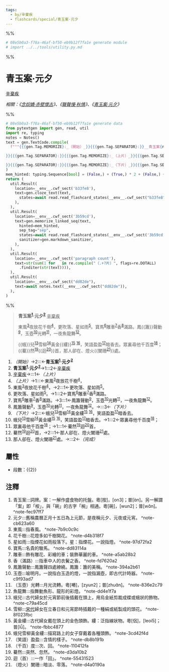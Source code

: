 ```yaml
---
tags:
  - by/辛棄疾
  - flashcards/special/青玉案·元夕
---
```


%%
```Python
# 08e5b0a3-f78a-46af-bf50-eb9b12f7fa1e generate module
# import ../../tools/utility.py.md
```
%%

# 青玉案·元夕
<u>辛棄疾</u>

_相關：《[念奴嬌·赤壁懷古](念奴嬌·赤壁懷古.md)》、《[聲聲慢·秋情](聲聲慢·秋情.md)》、《[青玉案·元夕](青玉案·元夕.md)》_

%%
```Python
# 08e5b0a3-f78a-46af-bf50-eb9b12f7fa1e generate data
from pytextgen import gen, read, util
import re, typing
notes = Notes()
text = gen.TextCode.compile(
  f"""{{{gen.Tag.MEMORIZE}:_（開始）_}}{{{gen.Tag.SEPARATOR}:}}__青玉案{notes.embed('青玉案', '詞牌。案：一解作盛食物的托盤。粵[按]，[on3]；普[ɑ̀n]。另一解謂「案」即「桉」，與「碗」的古字「椀」相通。粵[碗]，[wun2]；普[wɑ̌n]。')}·元夕{notes.embed('元夕', '舊稱農曆正月十五日為上元節，是夜稱元夕、元夜或元宵。')}__{{{gen.Tag.TEXT}: }}{{{gen.Tag.SEPARATOR}:}}<u>辛棄疾</u>{{{gen.Tag.TEXT}:

}}{{{gen.Tag.SEPARATOR}:}}{{{gen.Tag.MEMORIZE}:_（上片）_}}{{{gen.Tag.SEPARATOR}:}}東風{notes.embed('東風', '指春風。')}夜放花千樹{notes.embed('花千樹', '花燈多如千樹開花。')}，{{{gen.Tag.SEPARATOR}:}}更吹落、星如雨{notes.embed('星如雨', '指煙花如雨般落下。星：指煙花。一說指燈。')}。{{{gen.Tag.SEPARATOR}:}}寶馬{notes.embed('寶馬', '名貴的駿馬。')}雕車{notes.embed('雕車', '飾有雕花、彩繪的車；裝飾華麗的車。')}香{notes.embed('香（滿路）', '指車中人的衣鬢之香。')}滿路。{{{gen.Tag.SEPARATOR}:}}鳳{hard("簫")}聲動{notes.embed('鳳簫聲動', '鳳簫聲四處繚繞。鳳簫：簫的美稱。')}，玉壺{notes.embed('玉壺', '喻明月。一說指白玉造的燈，一說指漏壺，即古代計時器。')}光轉{notes.embed('（玉壺）光轉', '月光流轉。粵[囀]，[zyun2]；普[zhuɑ̌n]。')}，一夜魚龍舞{notes.embed('魚龍舞', '指舞動魚形、龍形的彩燈。')}。{{{gen.Tag.TEXT}:

}}{{{gen.Tag.SEPARATOR}:}}{{{gen.Tag.MEMORIZE}:_（下片）_}}{{{gen.Tag.SEPARATOR}:}}{hard("蛾")}兒{notes.embed('蛾兒', '古代婦女於元宵節前後插戴在頭上，用烏金紙剪裁成蝶或蛾狀的飾物。')}雪柳{notes.embed('雪柳', '<u>宋代</u>婦女在立春日和元宵節時插戴的一種絹或紙製成的頭花。')}黃金{hard("縷")}{notes.embed('黃金縷', '古代婦女戴在頭上的金色頭飾。縷：泛指線狀物。粵[侶]，[leoi5]；普[lǚ]。')}&nbsp;{notes.embed('蛾兒雪柳黃金縷', '描寫路上的女子穿戴着各種頭飾。')}，笑語盈盈{notes.embed('（笑語）盈盈', '含情的樣子。')}暗香去。{{{gen.Tag.SEPARATOR}:}}眾裏尋他千百度{notes.embed('（千百）度', '次、回。')}；{{{gen.Tag.SEPARATOR}:}}{hard("驀")}然{notes.embed('驀然', '突然、忽然。')}{hard(f"迴{notes.embed('迴（首）', '一作「回」。')}")}首，{{{gen.Tag.SEPARATOR}:}}那人卻在、燈火{hard(f"闌珊{notes.embed('（燈火）闌珊', '暗淡、零落。')}")}處。{{{gen.Tag.SEPARATOR}:}}{{{gen.Tag.MEMORIZE}:_（完成）_}}"""
)
mem_hinted: typing.Sequence[bool] = (False,) + (True,) * 2 + (False,) + (True,) * 4 + (False,) + (True,) * 4 + (False,)
return (
  util.Result(
    location=__env__.cwf_sect('b33fe8'),
    text=gen.cloze_text(text,
      states=await read.read_flashcard_states(__env__.cwf_sect("b33fe8")),
    ),
  ),
  util.Result(
    location=__env__.cwf_sect('3b59cd'),
    text=gen.memorize_linked_seq(text,
      hinted=mem_hinted,
      sep_tag="sep",
      states=await read.read_flashcard_states(__env__.cwf_sect('3b59cd')),
      sanitizer=gen.markdown_sanitizer,
    ),
  ),
  util.Result(
    location=__env__.cwf_sect('paragraph count'),
    text=str(sum(1 for _ in re.compile("（.+?片）", flags=re.DOTALL)
      .finditer(str(text)))),
  ),
  util.Result(
    location=__env__.cwf_sect("dd82de"),
    text=await notes.text(__env__.cwf_sect("dd82de")),
  ),
)
```
%%

<!--08e5b0a3-f78a-46af-bf50-eb9b12f7fa1e generate section="b33fe8"--><!-- The following content is generated at 2023-03-15T16:05:19.515453+08:00. Any edits will be overridden! -->

> __青玉案<sup>[1](#^note-fec97ff7)</sup>·元夕<sup>[2](#^note-cb623a60)</sup>__ <u>辛棄疾</u>
>
> 東風<sup>[3](#^note-7b9c0c9c)</sup>夜放花千樹<sup>[4](#^note-d4b318f7)</sup>，更吹落、星如雨<sup>[5](#^note-97d72fa2)</sup>。寶馬<sup>[6](#^note-dd83114a)</sup>雕車<sup>[7](#^note-a5ab28b2)</sup>香<sup>[8](#^note-fd7620a2)</sup>滿路。鳳{{簫}}聲動<sup>[9](#^note-394a2b61)</sup>，玉壺<sup>[10](#^note-c9f93ad7)</sup>光轉<sup>[11](#^note-836e2c79)</sup>，一夜魚龍舞<sup>[12](#^note-dd4e1f7a)</sup>。
>
> {{蛾}}兒<sup>[13](#^note-c79a45cd)</sup>雪柳<sup>[14](#^note-8f023fbc)</sup>黃金{{縷}}<sup>[15](#^note-fbbc4877)</sup>&nbsp;<sup>[16](#^note-3cd42f4d)</sup>，笑語盈盈<sup>[17](#^note-db8b191b)</sup>暗香去。眾裏尋他千百度<sup>[18](#^note-110412fa)</sup>；{{驀}}然<sup>[19](#^note-d3da10b2)</sup>{{迴<sup>[20](#^note-55431523)</sup>}}首，那人卻在、燈火{{闌珊<sup>[21](#^note-d4a0190a)</sup>}}處。 <!--SR:!2024-05-30,345,340!2024-07-03,372,340!2024-02-04,179,320!2024-05-28,343,340!2024-03-07,254,320!2024-03-24,266,280-->

<!--/08e5b0a3-f78a-46af-bf50-eb9b12f7fa1e-->

<!--08e5b0a3-f78a-46af-bf50-eb9b12f7fa1e generate section="3b59cd"--><!-- The following content is generated at 2023-03-15T16:05:19.546696+08:00. Any edits will be overridden! -->

1. _（開始）_→2:::←__青玉案<sup>[1](#^note-fec97ff7)</sup>·元夕<sup>[2](#^note-cb623a60)</sup>__ <!--SR:!2026-09-08,1169,292!2028-03-03,1711,353-->
2. __青玉案<sup>[1](#^note-fec97ff7)</sup>·元夕<sup>[2](#^note-cb623a60)</sup>__→1:::2←<u>辛棄疾</u> <!--SR:!2025-03-28,640,230!2026-02-18,893,252-->
3. <u>辛棄疾</u>→:::1←_（上片）_ <!--SR:!2025-04-05,850,332!2024-10-20,495,252-->
4. _（上片）_→1:::←東風<sup>[3](#^note-7b9c0c9c)</sup>夜放花千樹<sup>[4](#^note-d4b318f7)</sup>， <!--SR:!2024-01-13,411,253!2028-04-01,1735,353-->
5. 東風<sup>[3](#^note-7b9c0c9c)</sup>夜放花千樹<sup>[4](#^note-d4b318f7)</sup>，→2:::1←更吹落、星如雨<sup>[5](#^note-97d72fa2)</sup>。 <!--SR:!2027-02-01,1220,272!2025-04-09,629,233-->
6. 更吹落、星如雨<sup>[5](#^note-97d72fa2)</sup>。→1:::2←寶馬<sup>[6](#^note-dd83114a)</sup>雕車<sup>[7](#^note-a5ab28b2)</sup>香<sup>[8](#^note-fd7620a2)</sup>滿路。 <!--SR:!2024-03-14,453,252!2024-06-14,466,232-->
7. 寶馬<sup>[6](#^note-dd83114a)</sup>雕車<sup>[7](#^note-a5ab28b2)</sup>香<sup>[8](#^note-fd7620a2)</sup>滿路。→3:::1←鳳簫聲動<sup>[9](#^note-394a2b61)</sup>，玉壺<sup>[10](#^note-c9f93ad7)</sup>光轉<sup>[11](#^note-836e2c79)</sup>，一夜魚龍舞<sup>[12](#^note-dd4e1f7a)</sup>。 <!--SR:!2024-06-13,465,233!2024-06-15,465,233-->
8. 鳳簫聲動<sup>[9](#^note-394a2b61)</sup>，玉壺<sup>[10](#^note-c9f93ad7)</sup>光轉<sup>[11](#^note-836e2c79)</sup>，一夜魚龍舞<sup>[12](#^note-dd4e1f7a)</sup>。→:::3←_（下片）_ <!--SR:!2025-03-19,849,330!2024-03-10,455,253-->
9. _（下片）_→2:::←蛾兒<sup>[13](#^note-c79a45cd)</sup>雪柳<sup>[14](#^note-8f023fbc)</sup>黃金縷<sup>[15](#^note-fbbc4877)</sup>&nbsp;<sup>[16](#^note-3cd42f4d)</sup>，笑語盈盈<sup>[17](#^note-db8b191b)</sup>暗香去。 <!--SR:!2026-02-27,826,233!2025-01-20,792,333-->
10. 蛾兒<sup>[13](#^note-c79a45cd)</sup>雪柳<sup>[14](#^note-8f023fbc)</sup>黃金縷<sup>[15](#^note-fbbc4877)</sup>&nbsp;<sup>[16](#^note-3cd42f4d)</sup>，笑語盈盈<sup>[17](#^note-db8b191b)</sup>暗香去。→1:::2←眾裏尋他千百度<sup>[18](#^note-110412fa)</sup>； <!--SR:!2024-05-30,500,252!2024-04-30,431,230-->
11. 眾裏尋他千百度<sup>[18](#^note-110412fa)</sup>；→1:::1←驀然<sup>[19](#^note-d3da10b2)</sup>迴<sup>[20](#^note-55431523)</sup>首， <!--SR:!2026-03-09,885,252!2024-01-15,412,253-->
12. 驀然<sup>[19](#^note-d3da10b2)</sup>迴<sup>[20](#^note-55431523)</sup>首，→2:::1←那人卻在、燈火闌珊<sup>[21](#^note-d4a0190a)</sup>處。 <!--SR:!2024-06-05,461,233!2024-02-03,421,252-->
13. 那人卻在、燈火闌珊<sup>[21](#^note-d4a0190a)</sup>處。→:::2←_（完成）_ <!--SR:!2026-06-11,1215,350!2026-07-22,1047,252-->

<!--/08e5b0a3-f78a-46af-bf50-eb9b12f7fa1e-->

## 屬性

- 段數：{{<!--08e5b0a3-f78a-46af-bf50-eb9b12f7fa1e generate section="paragraph count"--><!-- The following content is generated at 2023-03-01T10:52:41.448562+08:00. Any edits will be overridden! -->2<!--/08e5b0a3-f78a-46af-bf50-eb9b12f7fa1e-->}} <!--SR:!2024-05-29,344,335-->

## 注釋

<!--08e5b0a3-f78a-46af-bf50-eb9b12f7fa1e generate section="dd82de"--><!-- The following content is generated at 2023-09-26T08:45:35.222025+08:00. Any edits will be overridden! -->

1. 青玉案:::詞牌。案：一解作盛食物的托盤。粵[按]，[on3]；普[ɑ̀n]。另一解謂「案」即「桉」，與「碗」的古字「椀」相通。粵[碗]，[wun2]；普[wɑ̌n]。 <a id="^note-fec97ff7"></a>^note-fec97ff7 <!--SR:!2024-07-15,283,230!2024-03-26,239,270-->
2. 元夕:::舊稱農曆正月十五日為上元節，是夜稱元夕、元夜或元宵。 <a id="^note-cb623a60"></a>^note-cb623a60 <!--SR:!2024-02-29,196,230!2024-03-11,278,330-->
3. 東風:::指春風。 <a id="^note-7b9c0c9c"></a>^note-7b9c0c9c <!--SR:!2025-04-17,559,310!2024-05-22,337,330-->
4. 花千樹:::花燈多如千樹開花。 <a id="^note-d4b318f7"></a>^note-d4b318f7 <!--SR:!2024-01-31,177,230!2024-02-26,239,270-->
5. 星如雨:::指煙花如雨般落下。星：指煙花。一說指燈。 <a id="^note-97d72fa2"></a>^note-97d72fa2 <!--SR:!2024-03-12,151,190!2026-03-30,844,330-->
6. 寶馬:::名貴的駿馬。 <a id="^note-dd83114a"></a>^note-dd83114a <!--SR:!2025-04-02,515,270!2024-05-27,342,330-->
7. 雕車:::飾有雕花、彩繪的車；裝飾華麗的車。 <a id="^note-a5ab28b2"></a>^note-a5ab28b2 <!--SR:!2024-06-12,294,250!2024-05-21,336,330-->
8. 香（滿路）:::指車中人的衣鬢之香。 <a id="^note-fd7620a2"></a>^note-fd7620a2 <!--SR:!2023-12-28,153,210!2024-01-27,186,250-->
9. 鳳簫聲動:::鳳簫聲四處繚繞。鳳簫：簫的美稱。 <a id="^note-394a2b61"></a>^note-394a2b61 <!--SR:!2025-02-03,429,250!2024-04-22,314,330-->
10. 玉壺:::喻明月。一說指白玉造的燈，一說指漏壺，即古代計時器。 <a id="^note-c9f93ad7"></a>^note-c9f93ad7 <!--SR:!2024-01-20,133,210!2024-04-23,315,330-->
11. （玉壺）光轉:::月光流轉。粵[囀]，[zyun2]；普[zhuɑ̌n]。 <a id="^note-836e2c79"></a>^note-836e2c79 <!--SR:!2023-12-18,206,310!2024-05-20,335,330-->
12. 魚龍舞:::指舞動魚形、龍形的彩燈。 <a id="^note-dd4e1f7a"></a>^note-dd4e1f7a <!--SR:!2024-02-12,230,270!2024-04-20,312,330-->
13. 蛾兒:::古代婦女於元宵節前後插戴在頭上，用烏金紙剪裁成蝶或蛾狀的飾物。 <a id="^note-c79a45cd"></a>^note-c79a45cd <!--SR:!2023-12-23,15,130!2025-09-01,628,310-->
14. 雪柳:::<u>宋代</u>婦女在立春日和元宵節時插戴的一種絹或紙製成的頭花。 <a id="^note-8f023fbc"></a>^note-8f023fbc <!--SR:!2023-12-29,13,130!2024-07-03,329,290-->
15. 黃金縷:::古代婦女戴在頭上的金色頭飾。縷：泛指線狀物。粵[侶]，[leoi5]；普[lǚ]。 <a id="^note-fbbc4877"></a>^note-fbbc4877 <!--SR:!2024-03-26,178,210!2024-04-08,300,330-->
16. 蛾兒雪柳黃金縷:::描寫路上的女子穿戴着各種頭飾。 <a id="^note-3cd42f4d"></a>^note-3cd42f4d <!--SR:!2024-01-08,65,210!2025-08-05,610,310-->
17. （笑語）盈盈:::含情的樣子。 <a id="^note-db8b191b"></a>^note-db8b191b <!--SR:!2024-01-09,166,230!2023-12-19,195,310-->
18. （千百）度:::次、回。 <a id="^note-110412fa"></a>^note-110412fa <!--SR:!2025-04-01,549,310!2026-02-11,810,330-->
19. 驀然:::突然、忽然。 <a id="^note-d3da10b2"></a>^note-d3da10b2 <!--SR:!2025-06-25,579,310!2024-05-19,334,330-->
20. 迴（首）:::一作「回」。 <a id="^note-55431523"></a>^note-55431523 <!--SR:!2024-04-21,313,330!2024-05-18,333,330-->
21. （燈火）闌珊:::暗淡、零落。 <a id="^note-d4a0190a"></a>^note-d4a0190a <!--SR:!2024-05-05,145,170!2024-03-09,276,330-->

<!--/08e5b0a3-f78a-46af-bf50-eb9b12f7fa1e-->
